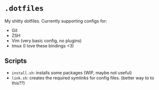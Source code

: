 # `.dotfiles`

My shitty dotfiles. Currently supporting configs for:

- Git
- ZSH
- Vim (very basic config, no plugins)
- tmux (I love these bindings <3)

## Scripts

- `install.sh`: installs some packages (WIP, maybe not useful)
- `link.sh`: creates the required symlinks for config files. (better way to to
  this??)
